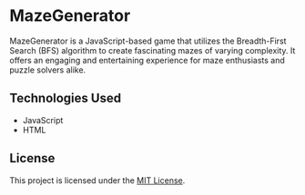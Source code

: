 # MazeGenerator

MazeGenerator is a JavaScript-based game that utilizes the Breadth-First Search (BFS) algorithm to create fascinating mazes of varying complexity. It offers an engaging and entertaining experience for maze enthusiasts and puzzle solvers alike.
## Technologies Used

- JavaScript
- HTML
## License

This project is licensed under the [MIT License](https://github.com/m-mdy-m/MazeGenerator/blob/main/LICENSE).